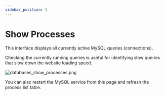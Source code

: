 ```yaml
---
sidebar_position: 5
---
```


# Show Processes

This interface displays all currently active MySQL queries (connections). 

Checking the currently running queries is useful for identifying slow queries that slow down the website loading speed.

![databases_show_processes.png](/img/panel/v2/databases_processes.png)

You can also restart the MySQL service from this page and refresh the process list table.
